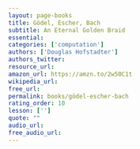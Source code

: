 ```yaml
---
layout: page-books
title: Gödel, Escher, Bach
subtitle: An Eternal Golden Braid
essential: 
categories: ['computation']
authors: ['Douglas Hofstadter']
authors_twitter: 
resource_url: 
amazon_url: https://amzn.to/2w50C1t
wikipedia_url: 
free_url: 
permalink: books/gödel-escher-bach
rating_order: 10
lesson: ['']
quote: ""
audio_url: 
free_audio_url: 
---
```


